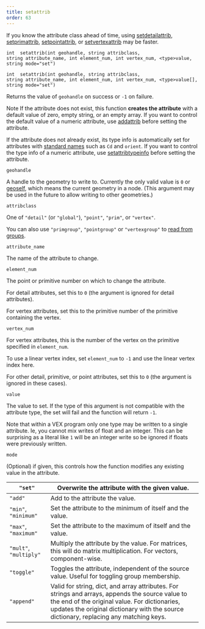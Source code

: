 ```yaml
---
title: setattrib
order: 63
---
```

If you know the attribute class ahead of time, using [setdetailattrib](./setdetailattrib "Sets a detail attribute in a geometry."), [setprimattrib](./setprimattrib "Sets a primitive attribute in a geometry."), [setpointattrib](./setpointattrib "Sets a point attribute in a geometry."), or [setvertexattrib](./setvertexattrib "Sets a vertex attribute in a geometry.") may be faster.

`int  setattrib(int geohandle, string attribclass, string attribute_name, int element_num, int vertex_num, <type>value, string mode="set")`

`int  setattrib(int geohandle, string attribclass, string attribute_name, int element_num, int vertex_num, <type>value[], string mode="set")`

Returns the value of `geohandle` on success or `-1` on failure.

Note
If the attribute does not exist, this function **creates the attribute** with a default value of zero, empty string, or an empty array.
If you want to control the default value of a numeric attribute, use [addattrib](./addattrib "Adds an attribute to a geometry.") before setting the attribute.

If the attribute does not already exist, its type info is automatically set for attributes with [standard names](../snippets.html#known) such as `Cd` and `orient`.
If you want to control the type info of a numeric attribute, use [setattribtypeinfo](./setattribtypeinfo "Sets the meaning of an attribute in geometry.") before setting the attribute.

`geohandle`

A handle to the geometry to write to. Currently the only valid value is `0` or [geoself](../geometry/geoself "Returns a handle to the current geometry."), which means the current geometry in a node. (This argument may be used in the future to allow writing to other geometries.)

`attribclass`

One of `"detail"` (or `"global"`), `"point"`, `"prim"`, or `"vertex"`.

You can also use `"primgroup"`, `"pointgroup"` or `"vertexgroup"` to [read from groups](../groups.html "You can read the contents of primitive/point/vertex groups in VEX as if they were attributes.").

`attribute_name`

The name of the attribute to change.

`element_num`

The point or primitive number on which to change the attribute.

For detail attributes, set this to `0` (the argument is ignored for detail attributes).

For vertex attributes, set this to the primitive number of the primitive containing the vertex.

`vertex_num`

For vertex attributes, this is the number of the vertex on the primitive specified in `element_num`.

To use a linear vertex index, set `element_num` to `-1` and use the linear vertex index here.

For other detail, primitive, or point attributes, set this to `0` (the argument is ignored in these cases).

`value`

The value to set. If the type of this argument is not compatible with the attribute type, the set will fail and the function will return `-1`.

Note that within a VEX program only one type may be written to a single attribute. Ie, you cannot mix writes of float and an integer. This can be surprising as a literal like `1` will be an integer write so be ignored if floats were previously written.

`mode`

(Optional) if given, this controls how the function modifies any existing value in the attribute.

| `"set"` | Overwrite the attribute with the given value. |
| --- | --- |
| `"add"` | Add to the attribute the value. |
| `"min"`, `"minimum"` | Set the attribute to the minimum of itself and the value. |
| `"max"`, `"maximum"` | Set the attribute to the maximum of itself and the value. |
| `"mult"`, `"multiply"` | Multiply the attribute by the value. For matrices, this will do matrix multiplication. For vectors, component-wise. |
| `"toggle"` | Toggles the attribute, independent of the source value. Useful for toggling group membership. |
| `"append"` | Valid for string, dict, and array attributes. For strings and  arrays, appends the source value to the end of the original  value. For dictionaries, updates the original dictionary with  the source dictionary, replacing any matching keys. |
